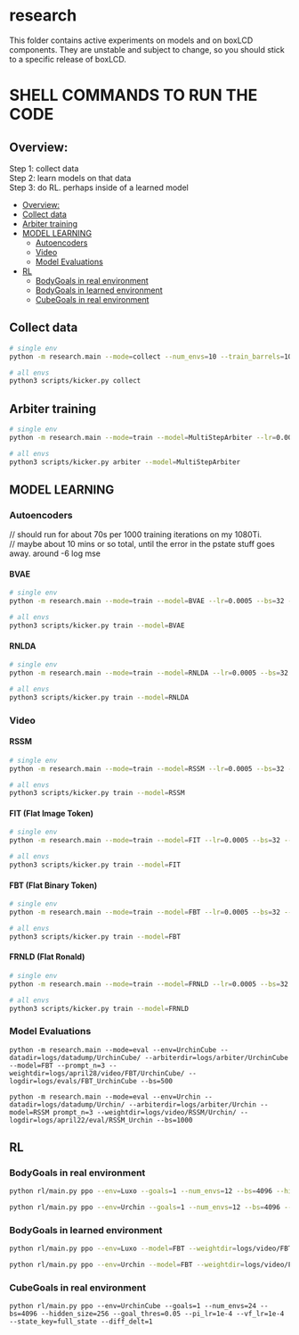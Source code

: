 # research

This folder contains active experiments on models and on boxLCD components.
They are unstable and subject to change, so you should stick to a specific release of boxLCD.

# SHELL COMMANDS TO RUN THE CODE

## Overview:

Step 1: collect data <br>
Step 2: learn models on that data <br>
Step 3: do RL. perhaps inside of a learned model <br>

- [Overview:](#overview)
- [Collect data](#collect-data)
- [Arbiter training](#arbiter-training)
- [MODEL LEARNING](#model-learning)
  - [Autoencoders](#autoencoders)
  - [Video](#video)
  - [Model Evaluations](#model-evaluations)
- [RL](#rl)
  - [BodyGoals in real environment](#bodygoals-in-real-environment)
  - [BodyGoals in learned environment](#bodygoals-in-learned-environment)
  - [CubeGoals in real environment](#cubegoals-in-real-environment)

## Collect data

```bash
# single env
python -m research.main --mode=collect --num_envs=10 --train_barrels=100 --test_barrels=10 --env=Urchin --logdir=logs/datadump/Urchin
```

```bash
# all envs
python3 scripts/kicker.py collect
```

## Arbiter training

```bash
# single env
python -m research.main --mode=train --model=MultiStepArbiter --lr=0.0005 --bs=32 --log_n=1000 --datadir=logs/datadump/Urchin --logdir=logs/Urchin --total_itr=30000  --nfilter=64 --hidden_size=256 --window=5
```

```bash
# all envs
python3 scripts/kicker.py arbiter --model=MultiStepArbiter
```

## MODEL LEARNING

### Autoencoders

// should run for about 70s per 1000 training iterations on my 1080Ti. <br>
// maybe about 10 mins or so total, until the error in the pstate stuff goes away. around -6 log mse

#### BVAE

```bash
# single env
python -m research.main --mode=train --model=BVAE --lr=0.0005 --bs=32 --log_n=1000 --datadir=logs/Urchin --logdir=logs/encoder/BVAE/Urchin --total_itr=30000 --total_itr=30000 --hidden_size=64 --vqK=64 --vqD=16 --nfilter=16 --window=5
```

```bash
# all envs
python3 scripts/kicker.py train --model=BVAE
```

#### RNLDA

```bash
# single env
python -m research.main --mode=train --model=RNLDA --lr=0.0005 --bs=32 --log_n=1000 --datadir=logs/Urchin --logdir=logs/encoder/RNLDA/Urchin --total_itr=30000 --total_itr=30000 --hidden_size=64 --vqK=64 --vqD=8 --nfilter=16 --window=5
```

```bash
# all envs
python3 scripts/kicker.py train --model=RNLDA
```

### Video

#### RSSM

```bash
# single env
python -m research.main --mode=train --model=RSSM --lr=0.0005 --bs=32 --log_n=1000 --datadir=logs/Urchin --logdir=logs/video/RSSM/Urchin --total_itr=100000 --arbiterdir=logs/arbiter/Urchin --nfilter=64 --hidden_size=300 --free_nats=0.01
```

```bash
# all envs
python3 scripts/kicker.py train --model=RSSM
```

#### FIT (Flat Image Token)
```bash
# single env
python -m research.main --mode=train --model=FIT --lr=0.0005 --bs=32 --log_n=1000 --datadir=logs/Urchin --logdir=logs/video/FIT/Urchin --total_itr=100000 --arbiterdir=logs/arbiter/Urchin --n_layer=2 --n_head=4 --n_embed=256 --hidden_size=256
```

```bash
# all envs
python3 scripts/kicker.py train --model=FIT
```

#### FBT (Flat Binary Token)
```bash
# single env
python -m research.main --mode=train --model=FBT --lr=0.0005 --bs=32 --log_n=1000 --datadir=logs/Urchin --logdir=logs/video/FBT/Urchin --total_itr=100000 --arbiterdir=logs/arbiter/Urchin --n_layer=4 --n_head=8 --n_embed=512 --hidden_size=512 --weightdir=logs/encoder/BVAE/Urchin
```

```bash
# all envs
python3 scripts/kicker.py train --model=FBT
```

#### FRNLD (Flat Ronald)
```bash
# single env
python -m research.main --mode=train --model=FRNLD --lr=0.0005 --bs=32 --log_n=1000 --datadir=logs/Urchin --logdir=logs/video/FRNLD/Urchin --total_itr=100000 --arbiterdir=logs/arbiter/Urchin --n_layer=4 --n_head=8 --n_embed=512 --hidden_size=512 --weightdir=logs/encoder/RNDLA/Urchin
```

```bash
# all envs
python3 scripts/kicker.py train --model=FRNLD
```

### Model Evaluations

```
python -m research.main --mode=eval --env=UrchinCube --datadir=logs/datadump/UrchinCube/ --arbiterdir=logs/arbiter/UrchinCube --model=FBT --prompt_n=3 --weightdir=logs/april28/video/FBT/UrchinCube/ --logdir=logs/evals/FBT_UrchinCube --bs=500
```

```
python -m research.main --mode=eval --env=Urchin --datadir=logs/datadump/Urchin/ --arbiterdir=logs/arbiter/Urchin --model=RSSM prompt_n=3 --weightdir=logs/video/RSSM/Urchin/ --logdir=logs/april22/eval/RSSM_Urchin --bs=1000
```


## RL

### BodyGoals in real environment
```bash
python rl/main.py ppo --env=Luxo --goals=1 --num_envs=12 --bs=4096 --hidden_size=256 --logdir=logs/rl/Luxo_real/ --total_steps=500000 --goal_thresh=0.05

python rl/main.py ppo --env=Urchin --goals=1 --num_envs=12 --bs=4096 --hidden_size=256 --logdir=logs/rl/Urchin_real/ --total_steps=1000000 --goal_thresh=0.05
```

### BodyGoals in learned environment
```bash
python rl/main.py ppo --env=Luxo --model=FBT --weightdir=logs/video/FBT/Luxo/ --window=50 --goals=1 --num_envs=12 --bs=4096 --hidden_size=256 --lenv=1 --logdir=logs/rl/Luxo_lenv --lenv_temp=1.0 --total_steps=500000 --goal_thres=0.05

python rl/main.py ppo --env=Urchin --model=FBT --weightdir=logs/video/FBT/Urchin/ --window=50 --goals=1 --num_envs=12 --bs=4096 --hidden_size=256 --lenv=1 --logdir=logs/rl/Urchin_lenv --lenv_temp=1.0 --total_steps=1000000 --goal_thres=0.05
```


### CubeGoals in real environment
```
python rl/main.py ppo --env=UrchinCube --goals=1 --num_envs=24 --bs=4096 --hidden_size=256 --goal_thres=0.05 --pi_lr=1e-4 --vf_lr=1e-4 --state_key=full_state --diff_delt=1
```

<!--

env=LuxoCube
DP=logs/datadump/10fps/luxocube/
python main.py --mode=train --env=$env --datadir=$DP --model=bvae --window=4 --bs=64 --log_n=1000   --lr=1e-3 --skip_train=0 --vqK=64 --hidden_size=64 --nfilter=64 --vqD=32 --log_n=100 --logdir=logs/bvae/x
python main.py --mode=train --env=$env --datadir=$DP --model=flatb --window=100 --bs=32 --log_n=1000 --lr=1e-3 --weightdir=$WD --n_layer=3 --n_head=8 --hidden_size=512 --n_embed=512 --log_n=100 --logdir=logs/flatb/luxocube/bigger

BVAE preproc, real env
python rl/sac.py --env=Luxo --wh_ratio=2.0 --model=flatb --weightdir=logs/flatb/bigger/ --window=100 --goals=1 --num_envs=12 --lenv=1 --logdir=logs/rl/flatb/nolenv/bvae_preproc_bs64_fixgoal --lenv_temp=0.1 --bs=64 --hidden_size=128 --learned_alpha=1 --alpha_lr=1e-4 --reset_prompt=0 --succ_reset=0 --lenv=0 --net=bvae




```
# test learned simulator

python learned_env.py --env=Luxo --datadir=logs/datadump/big_luxo_2.0/ --wh_ratio=2.0 --model=flatev --log_n=1000 --lr=1e-3 --weightdir=logs/flatev/x/monsta2/ --goals=1 --num_envs=8 --window=100 

# run RL on learned simulator env, and non-learned env

python rl/sac.py --env=Luxo --wh_ratio=2.0 --model=flatev --weightdir=logs/flatev/x/ --window=100 --goals=1 --num_envs=8 --lenv=1 --logdir=logs/rl/lenv/x --lenv_temp=0.1 --bs=512 --hidden_size=512 --learned_alpha=1 --alpha_lr=1e-4 --reset_prompt=0 --succ_reset=0
```


### CUBES

```bash
python rl/sac.py --env=UrchinCube --state_rew=1 --net=mlp --goals=1 --num_envs=8 --lenv=0 --bs=512 --hidden_size=512 --learned_alpha=1 --alpha_lr=1e-4 --state_key=full_state --use_done=0 --wh_ratio=2.0
python rl/sac.py --env=CrabCube --state_rew=1 --net=mlp --goals=1 --num_envs=8 --lenv=0 --bs=512 --hidden_size=512 --learned_alpha=1 --alpha_lr=1e-4 --state_key=full_state --use_done=0 --wh_ratio=2.0

#these 2 worked
python rl/sac.py --env=UrchinCube --state_rew=1 --net=mlp --goals=1 --num_envs=8 --lenv=0 --logdir=logs/rl/urchin_cube/10fps/diffdelt_1.5_2 --bs=128 --hidden_size=512 --learned_alpha=1 --alpha_lr=1e-4 --state_key=full_state --use_done=0 --wh_ratio=1.5 --diff_delt=1 --fps=10
python rl/sac.py --env=UrchinCube --state_rew=1 --net=mlp --goals=1 --num_envs=8 --lenv=0 --logdir=logs/rl/urchin_cube/10fps/nodiffdelt_1.5 --bs=128 --hidden_size=512 --learned_alpha=1 --alpha_lr=1e-4 --state_key=full_state --use_done=0 --wh_ratio=1.5 --diff_delt=0 --fps=10

#same
python rl/sac.py --env=UrchinCube --state_rew=1 --net=mlp --goals=1 --num_envs=8 --lenv=0 --logdir=logs/rl/urchin_cube/10fps/diffdelt_2.0_objchanges_halfmass --bs=128 --hidden_size=512 --learned_alpha=1 --alpha_lr=1e-4 --state_key=full_state --use_done=0 --wh_ratio=2.0 --diff_delt=1 --fps=10
python rl/sac.py --env=UrchinCube --state_rew=1 --net=mlp --goals=1 --num_envs=8 --lenv=0 --logdir=logs/rl/urchin_cube/10fps/diffdelt_1.5_objchanges_halfmass --bs=128 --hidden_size=512 --learned_alpha=1 --alpha_lr=1e-4 --state_key=full_state --use_done=0 --wh_ratio=1.5 --diff_delt=1 --fps=10

```

multi-step model
python main.py --mode=train --env=UrchinBall --datadir=$DP --model=multistep --vidstack=4 --phase=1 --log_n=50 --logdir=logs/biphase/x2/
python main.py --mode=train --env=UrchinBall --datadir=$DP --model=multistep --vidstack=4 --phase=2 --log_n=1 --logdir=logs/biphase/x2/phase2/1e5/nl3_512_16_32stacks/ --n_layer=3 --n_embed=512 --n_head=16 --bs=16 --amp=1

frame_token
python main.py --mode=train --env=Luxo --datadir=$DP --model=frame_token --logdir=logs/luxo/flattie/ --lr=1e-3 --n_layer=3 --n_embed=512 --n_head=16 --lr=5e-4

FLAT EVERYTHING (GOOD ONE)
state vqvae so that state is discrete binary
python main.py --mode=train --env=Luxo --datadir=logs/datadump/luxo_2.0/ --wh_ratio=2.0 --model=statevq --window=16 --log_n=1000 --lr=1e-3 --logdir=logs/ternary/juststate128_512_save/ --bs=32 --log_n=1000 --lr=1e-3 --vqK=128 --hidden_size=512
then flat everything model
 a
python main.py --mode=train --env=Luxo --datadir=logs/datadump/luxo_2.0/ --wh_ratio=2.0 --model=flatev --log_n=1000 --lr=1e-3 --logdir=logs/flatev/med_bs32_ESR --bs=32 --log_n=1000 --lr=1e-3 --weightdir=logs/ternary/juststate128_512_save/ --window=100 --n_layer=3 --n_head=16 --hidden_size=512 --n_embed=512
 b
python main.py --mode=train --env=Luxo --datadir=logs/datadump/big_luxo_2.0/ --wh_ratio=2.0 --model=flatev --log_n=1000 --lr=1e-3 --logdir=logs/flatev/100window/smallnet_bs32_8e-4_fix --bs=32 --log_n=1000 --lr=1e-3 --weightdir=logs/ternary/juststate128_512_save/ --window=100 --n_layer=3 --n_head=16 --hidden_size=512 --n_embed=512 --lr=8e-4

## MISC

```
# convert a set of images to a single video gif
convert -resize 100% -delay 2 -loop 0 *.png test.gif
```
-->